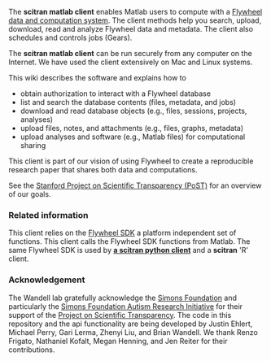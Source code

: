 The **scitran matlab client** enables Matlab users to compute with a [Flywheel data and computation system](https://flywheel.io). The client methods help you search, upload, download, read and analyze Flywheel data and metadata. The client also schedules and controls jobs (Gears). 

The **scitran matlab client** can be run securely from any computer on the Internet. We have used the client extensively on Mac and Linux systems.

This wiki describes the software and explains how to

* obtain authorization to interact with a Flywheel database
* list and search the database contents (files, metadata, and jobs)
* download and read database objects (e.g., files, sessions, projects, analyses)
* upload files, notes, and attachments (e.g., files, graphs, metadata)
* upload analyses and software (e.g., Matlab files) for computational sharing

This client is part of our vision of using Flywheel to create a reproducible research paper that shares both data and computations. 

See the [Stanford Project on Scientific Transparency (PoST)](http://post.stanford.edu) for an overview of our goals.

### Related information

This client relies on the [Flywheel SDK](Flywheel-SDK) a platform independent set of functions.  This client calls the Flywheel SDK functions from Matlab. The same Flywheel SDK is used by [**a scitran python client**](https://github.com/scitran/python-client) and a **scitran** 'R' client.

### Acknowledgement

The Wandell lab gratefully acknowledge the [Simons Foundation](https://www.simonsfoundation.org/) and particularly the [Simons Foundation Autism Research Initiative](https://sfari.org/) for their support of the [Project on Scientific Transparency](http://post.stanford.edu).  The code in this repository and the api functionality are being developed by Justin Ehlert, Michael Perry, Gari Lerma, Zhenyi Liu, and Brian Wandell.  We thank Renzo Frigato, Nathaniel Kofalt, Megan Henning, and Jen Reiter for their contributions.
